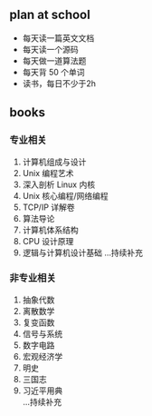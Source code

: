    ## plan at school
 * 每天读一篇英文文档
 * 每天读一个源码
 * 每天做一道算法题
 * 每天背 50 个单词
 * 读书，每日不少于2h

 ## books
 ### 专业相关
  1. 计算机组成与设计
  2. Unix 编程艺术
  3. 深入剖析 Linux 内核
  4. Unix 核心编程/网络编程
  5. TCP/IP 详解卷
  6. 算法导论
  7. 计算机体系结构
  8. CPU 设计原理 
  9. 逻辑与计算机设计基础
    ...持续补充
 ### 非专业相关
  1. 抽象代数
  2. 离散数学
  3. 复变函数
  4. 信号与系统
  5. 数字电路
  5. 宏观经济学
  6. 明史
  7. 三国志
  8. 习近平用典  
  ...持续补充
